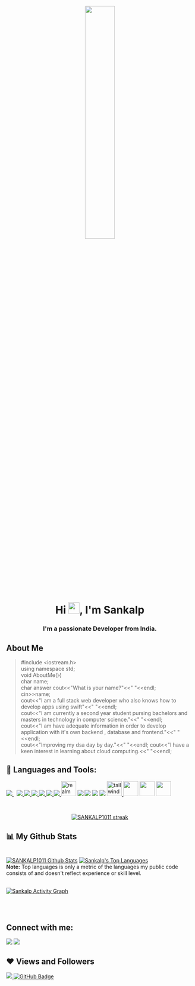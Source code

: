 <p align="center">
<a  href="#"><img width="40%" height="auto" src="https://media0.giphy.com/media/836HiJc7pgzy8iNXCn/giphy.gif?cid=ecf05e479atamrgv22zrf8ijdo1letiwgoydq5tkyd372m3b&rid=giphy.gif&ct=g" height="80px" /></a>
</p>

<h1 align="center">Hi <img src="https://raw.githubusercontent.com/MartinHeinz/MartinHeinz/master/wave.gif" width="30px">, I'm Sankalp</h1>
<h3 align="center">I'm a passionate  Developer from India.</h3>


## About Me

>#include <iostream.h>\
>using namespace std;\
>void AboutMe(){\
>char name;\
>char answer
>cout<<"What is your name?"<<" "<<endl;\
>cin>>name;\
>cout<<"I am a full stack web developer who also knows how to develop apps using swift"<<" "<<endl;\
>cout<<"I am currently a second year student pursing bachelors and masters in technology in computer science."<<" "<<endl;\
>cout<<"I am have adequate information in order to develop application with it's own backend , database and frontend."<<" "<<endl;\
>cout<<"Improving my dsa day by day."<<" "<<endl;
>cout<<"I have a keen interest in learning about cloud computing.<<" "<<endl;

## 🚀 Languages and Tools:

<p align="left"> 
    </a>
    </a>
   </a> 
   </a> 
   </a> 
  </a> 
 </a> 
    <a style="padding-right:8px;" href="https://www.mysql.com/" target="_blank"> <img src="https://img.icons8.com/fluent/50/000000/mysql-logo.png"/> </a>
    </a> 
    <a href="https://firebase.google.com/" target="_blank"> <img src="https://img.icons8.com/color/48/000000/firebase.png"/> </a> 
     </a>   
    </a> 
    </a> 
    <a href="https://developer.apple.com/xcode/" target="_blank"> <img src="https://img.icons8.com/nolan/64/xcode.png"/> </a>
    <a href="https://developer.apple.com/swift/" target="_blank"><img src="https://img.icons8.com/color/48/000000/swift.png"/>  </a>
    <a href="https://code.visualstudio.com/" target="_blank"><img src="https://img.icons8.com/color/48/000000/visual-studio-code-2019.png"/> </a>
    <a href="https://code.visualstudio.com/docs/languages/cpp" target="_blank"><img src="https://img.icons8.com/color/48/000000/c-plus-plus-logo.png"/> </a>
    <a href="https://support.apple.com/en-in/guide/terminal/welcome/mac" target="_blank"><img src="https://img.icons8.com/color/50/000000/console.png"/> </a>
    <a href="https://realm.io/" target="_blank"><img src="https://raw.githubusercontent.com/bestofjs/bestofjs-webui/8665e8c267a0215f3159df28b33c365198101df5/public/logos/realm.svg" alt="realm" width="40" height="40"/></a>
    <a href="https://developer.mozilla.org/en-US/docs/Web/HTML" target="_blank"><img src="https://img.icons8.com/color/48/000000/html-5--v1.png"/></a>
    <a href="https://developer.mozilla.org/en-US/docs/Web/CSS/Reference" target="_blank"><img src="https://img.icons8.com/color/48/000000/css3.png"/></a>
    <a href="https://getbootstrap.com/" target="_blank"><img src="https://img.icons8.com/color/48/000000/bootstrap.png"/></a>
    <a href="https://developer.mozilla.org/en-US/docs/Web/JavaScript" target="_blank"><img src="https://img.icons8.com/color/48/000000/javascript--v2.png"/></a>
    <a href="https://tailwindcss.com/" target="_blank"> <img src="https://www.vectorlogo.zone/logos/tailwindcss/tailwindcss-icon.svg" alt="tailwind" width="40" height="40"/> </a>
    <a href="https://jquery.com" target="_blank"><img src="https://img.icons8.com/ios-filled/50/000000/jquery.png" width="40" height="40"/></a>
    <a herf="https://nodejs.org/en/" target="_blank"><img src="https://img.icons8.com/color/48/000000/nodejs.png" width="40" height="40"/></a>
    <a href="https://expressjs.com" target="_blank"><img src="https://img.icons8.com/material-outlined/24/000000/js.png" width="40" height="40"/></a>
</p>

<!-- [![React Badge](https://img.shields.io/badge/-React-61DBFB?style=for-the-badge&labelColor=black&logo=react&logoColor=61DBFB)](#)  [![Javascript Badge](https://img.shields.io/badge/-Javascript-F0DB4F?style=for-the-badge&labelColor=black&logo=javascript&logoColor=F0DB4F)](#) [![Typescript Badge](https://img.shields.io/badge/-Typescript-007acc?style=for-the-badge&labelColor=black&logo=typescript&logoColor=007acc)](#) [![Nodejs Badge](https://img.shields.io/badge/-Nodejs-3C873A?style=for-the-badge&labelColor=black&logo=node.js&logoColor=3C873A)](#) [![GraphQL Badge](https://img.shields.io/badge/-GraphQl-e535ab?style=for-the-badge&labelColor=black&logo=node.js&logoColor=e535ab)](#) -->
<br/>

<p align="center">
    <a href="https://github.com/SANKALP1011/github-readme-streak-stats">
        <img title="🔥 Get streak stats for your profile at git.io/streak-stats" alt="SANKALP1011 streak" src="https://github-readme-streak-stats.herokuapp.com/?user=SANKALP1011&theme=black-ice&hide_border=true&stroke=0000&background=060A0CD0"/>
    </a>
</p>

## 📊 My Github Stats

  <br/>
    <a href="https://github.com/SANKALP1011/github-readme-stats"><img alt="SANKALP1011 Github Stats" src="https://github-readme-stats.vercel.app/api?username=SANKALP1011&show_icons=true&count_private=true&theme=react&hide_border=true&bg_color=0D1117" /></a>
  <a href="https://github.com/SubhamRaoniar28/github-readme-stats"><img alt="Sankalp's Top Languages" src="https://github-readme-stats.vercel.app/api/top-langs/?username=SANKALP1011&langs_count=8&count_private=true&layout=compact&theme=react&hide_border=true&bg_color=0D1117" /></a>
  <br/>
  <b>Note:</b> Top languages is only a metric of the languages my public code consists of and doesn't reflect experience or skill level.


<br/>
<br/>

<a href="https://github.com/SANKALP1011/github-readme-activity-graph"><img alt="Sankalp Activity Graph" src="https://activity-graph.herokuapp.com/graph?username=SANKALP1011&bg_color=0D1117&color=5BCDEC&line=5BCDEC&point=FFFFFF&hide_border=true" /></a>

<br/>
<br/>

## Connect with me:
<p align="left">



<a href = "https://www.instagram.com/sankalp_.10/"><img src="https://img.icons8.com/fluent/48/000000/instagram-new.png"/></a>
<a href = "https://www.hackerrank.com/tigerishan426"><img src="https://img.icons8.com/windows/48/000000/hackerrank.png"/></a>
</a>

</p>

## ❤ Views and Followers
<a href="https://github.com/SANKALP1011/github-profile-views-counter">
    <img src="https://komarev.com/ghpvc/?username=SANKALP1011">
</a>
<a href="https://github.com/SANKALP1011?tab=followers"><img src="https://img.shields.io/github/followers/SANKALP1011?label=Followers&style=social" alt="GitHub Badge"></a>


